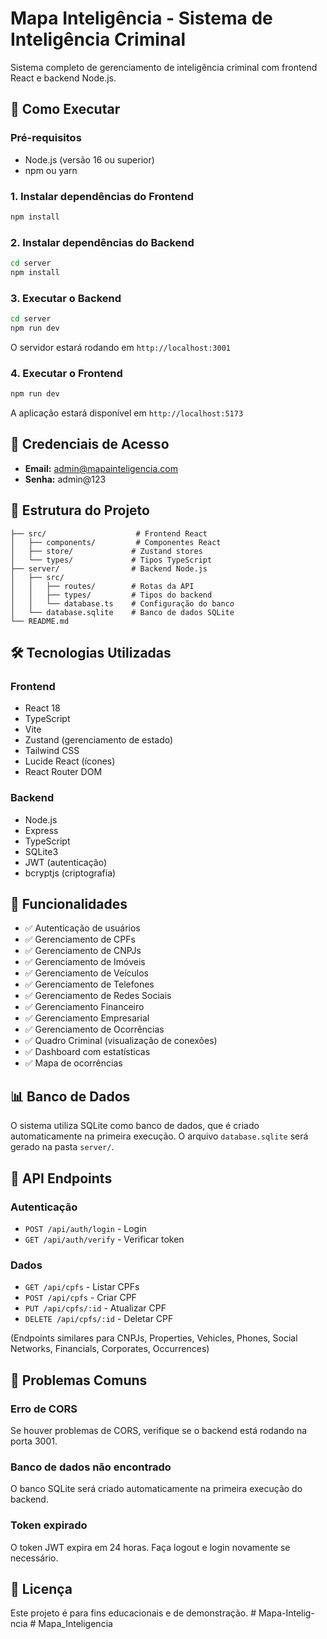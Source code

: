 # Mapa Inteligência - Sistema de Inteligência Criminal

Sistema completo de gerenciamento de inteligência criminal com frontend React e backend Node.js.

## 🚀 Como Executar

### Pré-requisitos
- Node.js (versão 16 ou superior)
- npm ou yarn

### 1. Instalar dependências do Frontend
```bash
npm install
```

### 2. Instalar dependências do Backend
```bash
cd server
npm install
```

### 3. Executar o Backend
```bash
cd server
npm run dev
```
O servidor estará rodando em `http://localhost:3001`

### 4. Executar o Frontend
```bash
npm run dev
```
A aplicação estará disponível em `http://localhost:5173`

## 🔐 Credenciais de Acesso
- **Email:** admin@mapainteligencia.com
- **Senha:** admin@123

## 📁 Estrutura do Projeto

```
├── src/                    # Frontend React
│   ├── components/         # Componentes React
│   ├── store/             # Zustand stores
│   └── types/             # Tipos TypeScript
├── server/                # Backend Node.js
│   ├── src/
│   │   ├── routes/        # Rotas da API
│   │   ├── types/         # Tipos do backend
│   │   └── database.ts    # Configuração do banco
│   └── database.sqlite    # Banco de dados SQLite
└── README.md
```

## 🛠️ Tecnologias Utilizadas

### Frontend
- React 18
- TypeScript
- Vite
- Zustand (gerenciamento de estado)
- Tailwind CSS
- Lucide React (ícones)
- React Router DOM

### Backend
- Node.js
- Express
- TypeScript
- SQLite3
- JWT (autenticação)
- bcryptjs (criptografia)

## 🔧 Funcionalidades

- ✅ Autenticação de usuários
- ✅ Gerenciamento de CPFs
- ✅ Gerenciamento de CNPJs
- ✅ Gerenciamento de Imóveis
- ✅ Gerenciamento de Veículos
- ✅ Gerenciamento de Telefones
- ✅ Gerenciamento de Redes Sociais
- ✅ Gerenciamento Financeiro
- ✅ Gerenciamento Empresarial
- ✅ Gerenciamento de Ocorrências
- ✅ Quadro Criminal (visualização de conexões)
- ✅ Dashboard com estatísticas
- ✅ Mapa de ocorrências

## 📊 Banco de Dados

O sistema utiliza SQLite como banco de dados, que é criado automaticamente na primeira execução. O arquivo `database.sqlite` será gerado na pasta `server/`.

## 🔄 API Endpoints

### Autenticação
- `POST /api/auth/login` - Login
- `GET /api/auth/verify` - Verificar token

### Dados
- `GET /api/cpfs` - Listar CPFs
- `POST /api/cpfs` - Criar CPF
- `PUT /api/cpfs/:id` - Atualizar CPF
- `DELETE /api/cpfs/:id` - Deletar CPF

(Endpoints similares para CNPJs, Properties, Vehicles, Phones, Social Networks, Financials, Corporates, Occurrences)

## 🚨 Problemas Comuns

### Erro de CORS
Se houver problemas de CORS, verifique se o backend está rodando na porta 3001.

### Banco de dados não encontrado
O banco SQLite será criado automaticamente na primeira execução do backend.

### Token expirado
O token JWT expira em 24 horas. Faça logout e login novamente se necessário.

## 📝 Licença

Este projeto é para fins educacionais e de demonstração. #   M a p a - I n t e l i g - n c i a  
 #   M a p a _ I n t e l i g e n c i a  
 